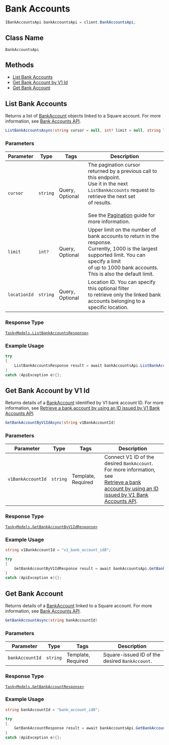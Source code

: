# Bank Accounts

```csharp
IBankAccountsApi bankAccountsApi = client.BankAccountsApi;
```

## Class Name

`BankAccountsApi`

## Methods

* [List Bank Accounts](/doc/bank-accounts.md#list-bank-accounts)
* [Get Bank Account by V1 Id](/doc/bank-accounts.md#get-bank-account-by-v1-id)
* [Get Bank Account](/doc/bank-accounts.md#get-bank-account)

## List Bank Accounts

Returns a list of [BankAccount](#type-bankaccount) objects linked to a Square account. 
For more information, see 
[Bank Accounts API](https://developer.squareup.com/docs/docs/bank-accounts-api).

```csharp
ListBankAccountsAsync(string cursor = null, int? limit = null, string locationId = null)
```

### Parameters

| Parameter | Type | Tags | Description |
|  --- | --- | --- | --- |
| `cursor` | `string` | Query, Optional | The pagination cursor returned by a previous call to this endpoint.<br>Use it in the next `ListBankAccounts` request to retrieve the next set <br>of results.<br><br>See the [Pagination](https://developer.squareup.com/docs/docs/working-with-apis/pagination) guide for more information. |
| `limit` | `int?` | Query, Optional | Upper limit on the number of bank accounts to return in the response. <br>Currently, 1000 is the largest supported limit. You can specify a limit <br>of up to 1000 bank accounts. This is also the default limit. |
| `locationId` | `string` | Query, Optional | Location ID. You can specify this optional filter <br>to retrieve only the linked bank accounts belonging to a specific location. |

### Response Type

[`Task<Models.ListBankAccountsResponse>`](/doc/models/list-bank-accounts-response.md)

### Example Usage

```csharp
try
{
    ListBankAccountsResponse result = await bankAccountsApi.ListBankAccountsAsync(null, null, null);
}
catch (ApiException e){};
```

## Get Bank Account by V1 Id

Returns details of a [BankAccount](#type-bankaccount) identified by V1 bank account ID. 
For more information, see 
[Retrieve a bank account by using an ID issued by V1 Bank Accounts API](https://developer.squareup.com/docs/docs/bank-accounts-api#retrieve-a-bank-account-by-using-an-id-issued-by-the-v1-bank-accounts-api).

```csharp
GetBankAccountByV1IdAsync(string v1BankAccountId)
```

### Parameters

| Parameter | Type | Tags | Description |
|  --- | --- | --- | --- |
| `v1BankAccountId` | `string` | Template, Required | Connect V1 ID of the desired `BankAccount`. For more information, see <br>[Retrieve a bank account by using an ID issued by V1 Bank Accounts API](https://developer.squareup.com/docs/docs/bank-accounts-api#retrieve-a-bank-account-by-using-an-id-issued-by-v1-bank-accounts-api). |

### Response Type

[`Task<Models.GetBankAccountByV1IdResponse>`](/doc/models/get-bank-account-by-v1-id-response.md)

### Example Usage

```csharp
string v1BankAccountId = "v1_bank_account_id8";

try
{
    GetBankAccountByV1IdResponse result = await bankAccountsApi.GetBankAccountByV1IdAsync(v1BankAccountId);
}
catch (ApiException e){};
```

## Get Bank Account

Returns details of a [BankAccount](#type-bankaccount) 
linked to a Square account. For more information, see 
[Bank Accounts API](https://developer.squareup.com/docs/docs/bank-accounts-api).

```csharp
GetBankAccountAsync(string bankAccountId)
```

### Parameters

| Parameter | Type | Tags | Description |
|  --- | --- | --- | --- |
| `bankAccountId` | `string` | Template, Required | Square-issued ID of the desired `BankAccount`. |

### Response Type

[`Task<Models.GetBankAccountResponse>`](/doc/models/get-bank-account-response.md)

### Example Usage

```csharp
string bankAccountId = "bank_account_id0";

try
{
    GetBankAccountResponse result = await bankAccountsApi.GetBankAccountAsync(bankAccountId);
}
catch (ApiException e){};
```

